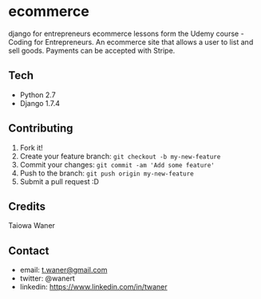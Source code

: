 # ecommerce
django for entrepreneurs ecommerce lessons form the Udemy course - Coding for Entrepreneurs. An ecommerce site that allows a user to list and sell goods. Payments can be accepted with Stripe.

## Tech

- Python 2.7
- Django 1.7.4

## Contributing

1. Fork it!
2. Create your feature branch: `git checkout -b my-new-feature`
3. Commit your changes: `git commit -am 'Add some feature'`
4. Push to the branch: `git push origin my-new-feature`
5. Submit a pull request :D

## Credits

Taiowa Waner

## Contact
- email: t.waner@gmail.com
- twitter: @wanert
- linkedin: https://www.linkedin.com/in/twaner
